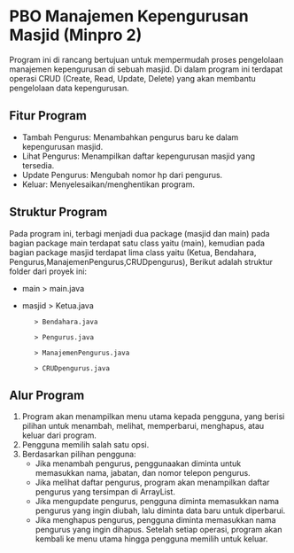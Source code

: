# PBO Manajemen Kepengurusan Masjid (Minpro 2)
Program ini di rancang bertujuan untuk mempermudah proses pengelolaan manajemen kepengurusan di sebuah masjid. Di dalam program ini terdapat operasi CRUD (Create, Read, Update, Delete) yang akan membantu pengelolaan data kepengurusan.
## Fitur Program
-  Tambah Pengurus: Menambahkan pengurus baru ke dalam kepengurusan masjid.
-  Lihat Pengurus: Menampilkan daftar kepengurusan masjid yang tersedia.
-  Update Pengurus: Mengubah nomor hp dari pengurus.
-  Keluar: Menyelesaikan/menghentikan program.
## Struktur Program
Pada program ini, terbagi menjadi dua package (masjid dan main) pada bagian package main terdapat satu class yaitu (main), kemudian pada bagian package masjid terdapat lima class yaitu (Ketua, Bendahara, Pengurus,ManajemenPengurus,CRUDpengurus), Berikut adalah struktur folder dari proyek ini:

-  main   > main.java

-  masjid > Ketua.java
  
          > Bendahara.java
   
          > Pengurus.java
   
          > ManajemenPengurus.java
   
          > CRUDpengurus.java
## Alur Program
1. Program akan menampilkan menu utama kepada pengguna, yang berisi pilihan untuk menambah, melihat, memperbarui, menghapus, atau keluar dari program.
2. Pengguna memilih salah satu opsi.
3. Berdasarkan pilihan pengguna:
    -  Jika menambah pengurus, penggunaakan diminta untuk memasukkan nama, jabatan, dan nomor telepon pengurus.
    -  Jika melihat daftar pengurus, program akan menampilkan daftar pengurus yang tersimpan di ArrayList.
    -  Jika mengupdate pengurus, pengguna diminta memasukkan nama pengurus yang ingin diubah, lalu diminta data baru untuk diperbarui.
    -  Jika menghapus pengurus, pengguna diminta memasukkan nama pengurus yang ingin dihapus. Setelah setiap operasi, program akan kembali ke menu utama hingga pengguna memilih untuk keluar.




  
